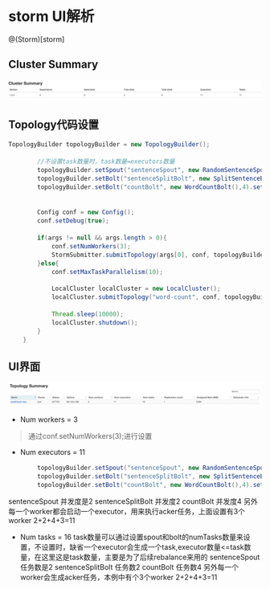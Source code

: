 # storm UI解析

@(Storm)[storm]


## Cluster Summary
![Alt text](./1472743930681.png)

 
## Topology代码设置
``` java
TopologyBuilder topologyBuilder = new TopologyBuilder();
		
		//不设置task数量时，task数量=executors数量
		topologyBuilder.setSpout("sentenceSpout", new RandomSentenceSpout(),2).setNumTasks(4);
		topologyBuilder.setBolt("sentenceSplitBolt", new SplitSentenceBolt(),2).setNumTasks(3).shuffleGrouping("sentenceSpout");
		topologyBuilder.setBolt("countBolt", new WordCountBolt(),4).setNumTasks(6).fieldsGrouping("sentenceSplitBolt", new Fields("word"));
		
		
		Config conf = new Config();
		conf.setDebug(true);
		
		if(args != null && args.length > 0){
			conf.setNumWorkers(3);
			StormSubmitter.submitTopology(args[0], conf, topologyBuilder.createTopology());
		}else{
			conf.setMaxTaskParallelism(10);
			
			LocalCluster localCluster = new LocalCluster();
			localCluster.submitTopology("word-count", conf, topologyBuilder.createTopology());
			
			Thread.sleep(10000);
			localCluster.shutdown();
		}
	}
```

## UI界面
![Alt text](./1472961269432.png)

- Num workers = 3
> 通过conf.setNumWorkers(3);进行设置

- Num executors = 11
``` java
		topologyBuilder.setSpout("sentenceSpout", new RandomSentenceSpout(),2).setNumTasks(4);
		topologyBuilder.setBolt("sentenceSplitBolt", new SplitSentenceBolt(),2).setNumTasks(3).shuffleGrouping("sentenceSpout");
		topologyBuilder.setBolt("countBolt", new WordCountBolt(),4).setNumTasks(6).fieldsGrouping("sentenceSplitBolt", new Fields("word"));
```

   sentenceSpout 并发度是2
   sentenceSplitBolt 并发度2
    countBolt 并发度4
   另外每一个worker都会启动一个executor，用来执行acker任务，上面设置有3个worker
2+2+4+3=11

- Num tasks = 16
task数量可以通过设置spout和bolt的numTasks数量来设置，不设置时，缺省一个executor会生成一个task,executor数量<=task数量，在这里这是task数量，主要是为了后续rebalance来用的
sentenceSpout 任务数是2
sentenceSplitBolt 任务数2
countBolt 任务数4
另外每一个worker会生成acker任务，本例中有个3个worker
2+2+4+3=11





